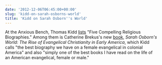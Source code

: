 ```yaml
---
date: '2012-12-06T06:45:00+00:00'
slug: 'kidd-on-sarah-osborns-world'
title: 'Kidd on Sarah Osborn''s World'
---
```


At the Anxious Bench, Thomas Kidd [lists](http://www.patheos.com/blogs/anxiousbench/2012/12/five-compelling-religious-biographies/) "Five Compelling Religious Biographies." Among them is Catherine Brekus's new [book](https://www.amazon.com/dp/0300182902/ref=as_li_ss_til?tag=backwardglance-20&camp=0&creative=0&linkCode=as4&creativeASIN=0300182902&adid=04K9YC4ETX2BKP2BJ0N8&), *Sarah Osborn's World: The Rise of Evangelical Christianity in Early America*, which Kidd calls "the best biography we have on a female evangelical in colonial America" and also "simply one of the best books I have read on the life of an American evangelical, female or male."
